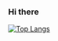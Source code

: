 ### Hi there 

[![Top Langs](https://github-readme-stats.vercel.app/api/top-langs/?username=panthervsanyone&layout=compact)](https://github.com/anuraghazra/github-readme-stats)
